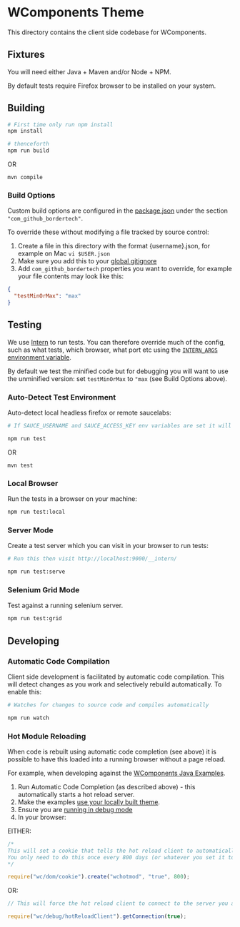 # WComponents Theme

This directory contains the client side codebase for WComponents.

## Fixtures

You will need either Java + Maven and/or Node + NPM.

By default tests require Firefox browser to be installed on your system.

## Building

```bash
# First time only run npm install
npm install

# thenceforth
npm run build
```

OR

`mvn compile`

### Build Options

Custom build options are configured in the [package.json](package.json) under the section `"com_github_bordertech"`.

To override these without modifying a file tracked by source control:

1. Create a file in this directory with the format {username}.json, for example on Mac `vi $USER.json`
1. Make sure you add this to your [global gitignore](https://help.github.com/en/articles/ignoring-files#create-a-global-gitignore)
1. Add `com_github_bordertech` properties you want to override, for example your file contents may look like this:

```json
{
  "testMinOrMax": "max"
}
```

## Testing

We use [Intern](https://theintern.io/docs.html#Intern/4/) to run tests. You can therefore override much of the config, such as what tests, which browser, what port etc using the [`INTERN_ARGS` environment variable](https://theintern.io/docs.html#Intern/4/docs/docs%2Fconfiguration.md/environment-variable).

By default we test the minified code but for debugging you will want to use the unminified version: set `testMinOrMax` to `"max` (see Build Options above).

### Auto-Detect Test Environment

Auto-detect local headless firefox or remote saucelabs:

```bash
# If SAUCE_USERNAME and SAUCE_ACCESS_KEY env variables are set it will tunnel to saucelabs.

npm run test
```

OR

`mvn test`

### Local Browser

Run the tests in a browser on your machine:

```bash
npm run test:local
```

### Server Mode

Create a test server which you can visit in your browser to run tests:

```bash
# Run this then visit http://localhost:9000/__intern/

npm run test:serve
```

### Selenium Grid Mode

Test against a running selenium server.

```bash
npm run test:grid
```

## Developing

### Automatic Code Compilation

Client side development is facilitated by automatic code compilation. This will detect changes as you work and selectively rebuild automatically. To enable this:

```bash
# Watches for changes to source code and compiles automatically

npm run watch
```

### Hot Module Reloading

When code is rebuilt using automatic code completion (see above) it is possible to have this loaded into a running browser without a page reload.

For example, when developing against the [WComponents Java Examples](https://github.com/BorderTech/wcomponents/wiki/Debugging-a-theme#debugging-using-the-wcomponents-java-examples).

1. Run Automatic Code Completion (as described above) - this automatically starts a hot reload server.
1. Make the examples [use your locally built theme](https://github.com/BorderTech/wcomponents/wiki/Debugging-a-theme#using-a-locally-built-theme-with-the-wcomponent-examples).
1. Ensure you are [running in debug mode](https://github.com/BorderTech/wcomponents/wiki/Debugging-a-theme)
1. In your browser:

EITHER:

```javascript
/*
This will set a cookie that tells the hot reload client to automatically connect when the page loads.
You only need to do this once every 800 days (or whatever you set it to).
*/

require("wc/dom/cookie").create("wchotmod", "true", 800);
```

OR:

 ```javascript
 // This will force the hot reload client to connect to the server you are running

 require("wc/debug/hotReloadClient").getConnection(true);
 ```

